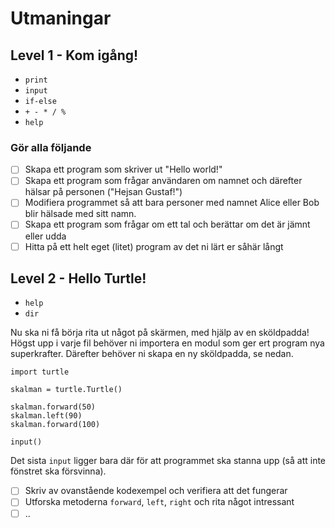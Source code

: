 # Utmaningar
## Level 1 - Kom igång!
* `print`
* `input`
* `if-else`
* `+ - * / %`
* `help` 

### Gör alla följande
- [ ] Skapa ett program som skriver ut "Hello world!"
- [ ] Skapa ett program som frågar användaren om namnet och därefter hälsar på personen ("Hejsan Gustaf!")
- [ ] Modifiera programmet så att bara personer med namnet Alice eller Bob blir hälsade med sitt namn.
- [ ] Skapa ett program som frågar om ett tal och berättar om det är jämnt eller udda
- [ ] Hitta på ett helt eget (litet) program av det ni lärt er såhär långt

## Level 2 - Hello Turtle!
* `help`
* `dir`

Nu ska ni få börja rita ut något på skärmen, med hjälp av en sköldpadda! Högst upp i varje fil behöver ni importera en modul som ger ert program nya superkrafter. Därefter behöver ni skapa en ny sköldpadda, se nedan.
```
import turtle

skalman = turtle.Turtle()

skalman.forward(50)
skalman.left(90)
skalman.forward(100)

input()
``` 
Det sista `input` ligger bara där för att programmet ska stanna upp (så att inte fönstret ska försvinna).

- [ ] Skriv av ovanstående kodexempel och verifiera att det fungerar
- [ ] Utforska metoderna `forward`, `left`, `right` och rita något intressant
- [ ] ..
